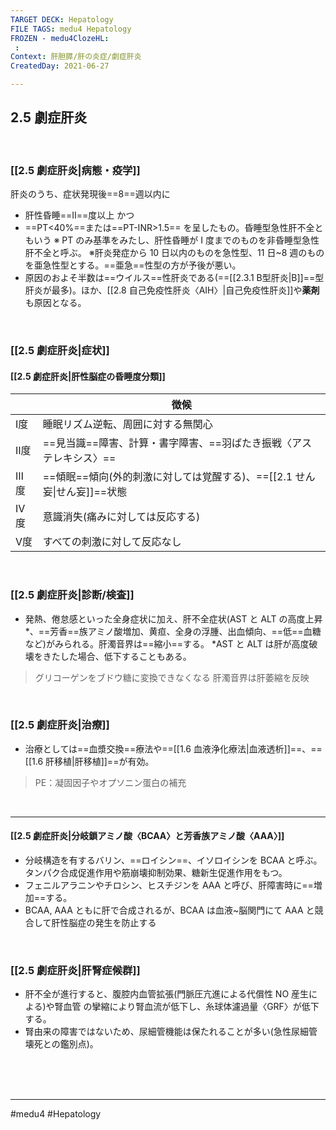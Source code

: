 ```yaml
---
TARGET DECK: Hepatology
FILE TAGS: medu4 Hepatology
FROZEN - medu4ClozeHL:
 : 
Context: 肝胆膵/肝の炎症/劇症肝炎
CreatedDay: 2021-06-27

---
```


## 2.5 劇症肝炎

<br>

### [[2.5 劇症肝炎|病態・疫学]]
肝炎のうち、症状発現後==8==週以内に
* 肝性昏睡==Ⅱ==度以上
かつ
* ==PT<40%==または==PT-INR>1.5==
を呈したもの。昏睡型急性肝不全ともいう
※ PT のみ基準をみたし、肝性昏睡が I 度までのものを非昏睡型急性肝不全と呼ぶ。 
※肝炎発症から 10 日以内のものを急性型、11 日~8 週のものを亜急性型とする。==亜急==性型の方が予後が悪い。
* 原因のおよそ半数は==ウイルス==性肝炎である(==[[2.3.1 B型肝炎|B]]==型肝炎が最多)。ほか、[[2.8 自己免疫性肝炎〈AIH〉|自己免疫性肝炎]]や**薬剤**も原因となる。
<!--ID: 1624786704965-->






<br>

### [[2.5 劇症肝炎|症状]]
#### [[2.5 劇症肝炎|肝性脳症の昏睡度分類]]
| | 徴候 |
|---|---|
|Ⅰ度|睡眠リズム逆転、周囲に対する無関心 |
|Ⅱ度|==見当識==障害、計算・書字障害、==羽ばたき振戦〈アステレキシス〉==|
|Ⅲ度|==傾眠==傾向(外的刺激に対しては覚醒する)、==[[2.1 せん妄\|せん妄]]==状態|
|Ⅳ度|意識消失(痛みに対しては反応する)|
|Ⅴ度|すべての刺激に対して反応なし|
<!--ID: 1624786704976-->





<br>

### [[2.5 劇症肝炎|診断/検査]]
* 発熱、倦怠感といった全身症状に加え、肝不全症状(AST と ALT の高度上昇\*、==芳香==族アミノ酸増加、黄疸、全身の浮腫、出血傾向、==低==血糖など)がみられる。肝濁音界は==縮小==する。
\*AST と ALT は肝が高度破壊をきたした場合、低下することもある。
>グリコーゲンをブドウ糖に変換できなくなる
>肝濁音界は肝萎縮を反映
<!--ID: 1624786704982-->


<br>

### [[2.5 劇症肝炎|治療]]
* 治療としては==血漿交換==療法や==[[1.6 血液浄化療法|血液透析]]==、==[[1.6 肝移植|肝移植]]==が有効。
> PE：凝固因子やオプソニン蛋白の補充
<!--ID: 1624786704987-->


<br>

---

#### [[2.5 劇症肝炎|分岐鎖アミノ酸〈BCAA〉と芳香族アミノ酸〈AAA〉]]
* 分岐構造を有するバリン、==ロイシン==、イソロイシンを BCAA と呼ぶ。タンパク合成促進作用や筋崩壊抑制効果、糖新生促進作用をもつ。 
* フェニルアラニンやチロシン、ヒスチジンを AAA と呼び、肝障害時に==増加==する。
* BCAA, AAA ともに肝で合成されるが、BCAA は血液~脳関門にて AAA と競合して肝性脳症の発生を防止する
<!--ID: 1624786704992-->


<br>

### [[2.5 劇症肝炎|肝腎症候群]]
* 肝不全が進行すると、腹腔内血管拡張(門脈圧亢進による代償性 NO 産生による)や腎血管 の攣縮により腎血流が低下し、糸球体濾過量〈GRF〉が低下する。
* 腎由来の障害ではないため、尿細管機能は保たれることが多い(急性尿細管壊死との鑑別点)。


<br><br><br>

---
#medu4 #Hepatology  
